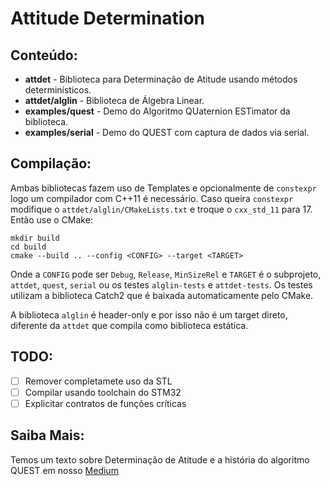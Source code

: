 # Attitude Determination

## Conteúdo:
 - **attdet** - Biblioteca para Determinação de Atitude usando métodos determinísticos. 
 - **attdet/alglin** - Biblioteca de Álgebra Linear.
 - **examples/quest** - Demo do Algoritmo QUaternion ESTimator da biblioteca.
 - **examples/serial** - Demo do QUEST com captura de dados via serial.

## Compilação:
Ambas bibliotecas fazem uso de Templates e opcionalmente de `constexpr` logo um compilador com C++11 é necessário. Caso queira `constexpr` modifique o `attdet/alglin/CMakeLists.txt` e troque o `cxx_std_11` para 17. Então use o CMake:

```shell
mkdir build
cd build
cmake --build .. --config <CONFIG> --target <TARGET>
```

Onde a `CONFIG` pode ser `Debug`, `Release`, `MinSizeRel` e `TARGET` é o subprojeto, `attdet`, `quest`, `serial` ou os testes `alglin-tests` e `attdet-tests`. Os testes utilizam a biblioteca Catch2 que é baixada automaticamente pelo CMake. 

A biblioteca `alglin` é header-only e por isso não é um target direto, diferente da `attdet` que compila como biblioteca estática.

## TODO:
- [ ] Remover completamete uso da STL
- [ ] Compilar usando toolchain do STM32
- [ ] Explicitar contratos de funções críticas

## Saiba Mais:
Temos um texto sobre Determinação de Atitude e a história do algoritmo QUEST em nosso [Medium](https://zenith-eesc.medium.com/determina%C3%A7%C3%A3o-de-atitude-62d5e716631a)
